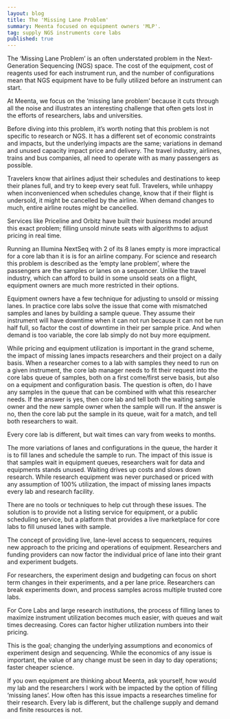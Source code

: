 ```yaml
---
layout: blog
title: The 'Missing Lane Problem'
summary: Meenta focused on equipment owners 'MLP'.
tag: supply NGS instruments core labs
published: true
---
```


The ‘Missing Lane Problem’ is an often understated problem in the Next-Generation Sequencing (NGS) space. The cost of the equipment, cost of reagents used for each instrument run, and the number of configurations mean that NGS equipment have to be fully utilized before an instrument can start.

At Meenta, we focus on the ‘missing lane problem’ because it cuts through all the noise and illustrates an interesting challenge that often gets lost in the efforts of researchers, labs and universities.

Before diving into this problem, it’s worth noting that this problem is not specific to research or NGS. It has a different set of economic constraints and impacts, but the underlying impacts are the same; variations in demand and unused capacity impact price and delivery. The travel industry, airlines, trains and bus companies, all need to operate with as many passengers as possible.

Travelers know that airlines adjust their schedules and destinations to keep their planes full, and try to keep every seat full. Travelers, while unhappy when inconvenienced when schedules change, know that if their flight is undersold, it might be cancelled by the airline. When demand changes to much, entire airline routes might be cancelled.

Services like Priceline and Orbitz have built their business model around this exact problem; filling unsold minute seats with algorithms to adjust pricing in real time.

Running an Illumina NextSeq with 2 of its 8 lanes empty is more impractical for a core lab than it is is for an airline company. For science and research this problem is described as the ‘empty lane problem’, where the passengers are the samples or lanes on a sequencer. Unlike the travel industry, which can afford to build in some unsold seats on a flight, equipment owners are much more restricted in their options.

Equipment owners have a few technique for adjusting to unsold or missing lanes. In practice core labs solve the issue that come with mismatched samples and lanes by building a sample queue. They assume their instrument will have downtime when it can not run because it can not be run half full, so factor the cost of downtime in their per sample price. And when demand is too variable, the core lab simply do not buy more equipment.

While pricing and equipment utilization is important in the grand scheme, the impact of missing lanes impacts researchers and their project on a daily basis. When a researcher comes to a lab with samples they need to run on a given instrument, the core lab manager needs to fit their request into the core labs queue of samples, both on a first come/first serve basis, but also on a equipment and configuration basis. The question is often, do I have any samples in the queue that can be combined with what this researcher needs. If the answer is yes, then core lab and tell both the waiting sample owner and the new sample owner when the sample will run. If the answer is no, then the core lab put the sample in its queue, wait for a match, and tell both researchers to wait.

Every core lab is different, but wait times can vary from weeks to months.

The more variations of lanes and configurations in the queue, the harder it is to fill lanes and schedule the sample to run. The impact of this issue is that samples wait in equipment queues, researchers wait for data and equipments stands unused. Waiting drives up costs and slows down research. While research equipment was never purchased or priced with any assumption of 100% utilization, the impact of missing lanes impacts every lab and research facility.

There are no tools or techniques to help cut through these issues. The solution is to provide not a listing service for equipment, or a public scheduling service, but a platform that provides a live marketplace for core labs to fill unused lanes with sample.

The concept of providing live, lane-level access to sequencers, requires new approach to the pricing and operations of equipment. Researchers and funding providers can now factor the individual price of lane into their grant and experiment budgets.

For researchers, the experiment design and budgeting can focus on short term changes in their experiments, and a per lane price. Researchers can break experiments down, and process samples across multiple trusted core labs.

For Core Labs and large research institutions, the process of filling lanes to maximize instrument utilization becomes much easier, with queues and wait times decreasing. Cores can factor higher utilization numbers into their pricing.

This is the goal; changing the underlying assumptions and economics of experiment design and sequencing. While the economics of any issue is important, the value of any change must be seen in day to day operations; faster cheaper science.

If you own equipment are thinking about Meenta, ask yourself, how would my lab and the researchers I work with be impacted by the option of filling ‘missing lanes’. How often has this issue impacts a researches timeline for their research. Every lab is different, but the challenge supply and demand and finite resources is not.
